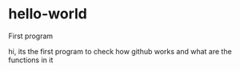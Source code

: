 # hello-world
First program

hi, its the first program to check how github works and what are the functions in it
